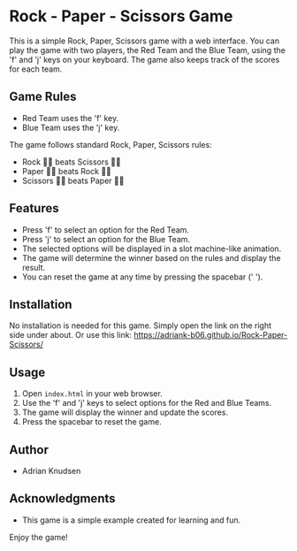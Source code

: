 # Rock - Paper - Scissors Game

This is a simple Rock, Paper, Scissors game with a web interface. You can play the game with two players, the Red Team and the Blue Team, using the 'f' and 'j' keys on your keyboard. The game also keeps track of the scores for each team.

## Game Rules

- Red Team uses the 'f' key.
- Blue Team uses the 'j' key.

The game follows standard Rock, Paper, Scissors rules:
- Rock ✊🏻 beats Scissors ✌🏻
- Paper ✋🏻 beats Rock ✊🏻
- Scissors ✌🏻 beats Paper ✋🏻

## Features

- Press 'f' to select an option for the Red Team.
- Press 'j' to select an option for the Blue Team.
- The selected options will be displayed in a slot machine-like animation.
- The game will determine the winner based on the rules and display the result.
- You can reset the game at any time by pressing the spacebar (' ').

## Installation

No installation is needed for this game. Simply open the link on the right side under about. 
Or use this link: https://adriank-b06.github.io/Rock-Paper-Scissors/

## Usage

1. Open `index.html` in your web browser.
2. Use the 'f' and 'j' keys to select options for the Red and Blue Teams.
3. The game will display the winner and update the scores.
4. Press the spacebar to reset the game.

## Author

- Adrian Knudsen

## Acknowledgments

- This game is a simple example created for learning and fun.

Enjoy the game!
